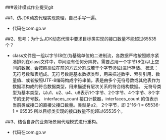 ###设计模式作业提交git

##1、仿JDK动态代理实现原理，自己手写一遍。
 * 代码在com.gp.w
 
##2、思考：为什么JDK动态代理中要求目标类实现的接口数量不能超过65535个？
 * class文件是一组以字节(8位)为基础单位的二进制流，各数据严格按照顺序紧凑排列在class文件中，中间没有任何分隔符。需要占用一个字节(8位)以上空间的数据，会按照高位在前的方式分割成若干个字节(8位)进行存储。
   概念：无符号数和表组成。无符号数是基本数据类型，用来描述数字、索引引用、数量值、或者按照UTF-8编码构成字符串值。表是由多个无符号数或其他表作为数据项构成的符合数据类型，用来描述有层次关系的符合结构数据。
   无符号类型为基本类型，以u1、u2、u4、u8表示1个字节、2个字节、4个字节、8个字节的无符号数。
   interfaces_count 接口计数器，interfaces_count 的值表示当前类或接口的直接父接口数量。类型是u2， 2个字节，即 2^16-1 = 65536-1 = 65535 所以目标类实现的接口数量不能超过65535个。

##3、结合自身的业务场景用代理模式进行重构。
 * 代码在com.gp.w
